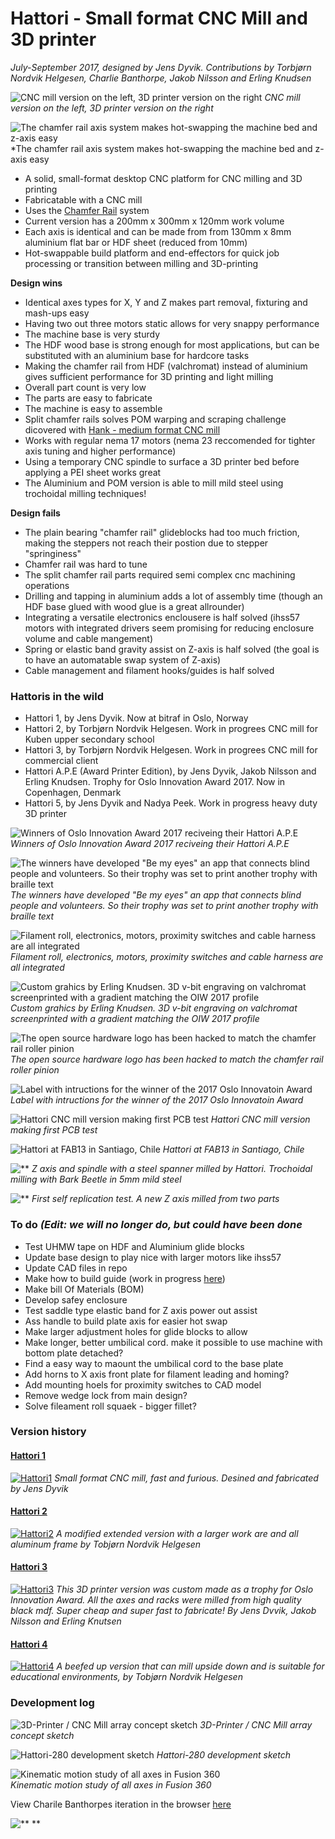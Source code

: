 # Hattori - Small format CNC Mill and 3D printer
*July-September 2017, designed by Jens Dyvik. Contributions by Torbjørn Nordvik Helgesen, Charlie Banthorpe, Jakob Nilsson and Erling Knudsen*

![*CNC mill version on the left, 3D printer version on the right*](./img/Hattori_CNCmill_and_3Dprinter.jpg)
*CNC mill version on the left, 3D printer version on the right*

![*The chamfer rail axis system makes hot-swapping the machine bed and z-axis easy*](./img/Hattori_AwardPrinterEdition_hotswap_bed.jpg)
*The chamfer rail axis system makes hot-swapping the machine bed and z-axis easy

* A solid, small-format desktop CNC platform for CNC milling and 3D printing
* Fabricatable with a CNC mill
* Uses the [Chamfer Rail](https://github.com/fellesverkstedet/fabricatable-machines-archive/tree/master/chamferrail) system
* Current version has a 200mm x 300mm x 120mm work volume
* Each axis is identical and can be made from from 130mm x 8mm aluminium flat bar or HDF sheet (reduced from 10mm) 
* Hot-swappable build platform and end-effectors for quick job processing or transition between milling and 3D-printing


**Design wins**
* Identical axes types for X, Y and Z makes part removal, fixturing and mash-ups easy
* Having two out three motors static allows for very snappy performance
* The machine base is very sturdy
* The HDF wood base is strong enough for most applications, but can be substituted with an aluminium base for hardcore tasks
* Making the chamfer rail from HDF (valchromat) instead of aluminium gives sufficient performance for 3D printing and light milling
* Overall part count is very low
* The parts are easy to fabricate
* The machine is easy to assemble
* Split chamfer rails solves POM warping and scraping challenge dicovered with [Hank - medium format CNC mill](../hank-medium-format-cnc)
* Works with regular nema 17 motors (nema 23 reccomended for tighter axis tuning and higher performance)
* Using a temporary CNC spindle to surface a 3D printer bed before applying a PEI sheet works great
* The Aluminium and POM version is able to mill mild steel using trochoidal milling techniques!	


**Design fails**
* The plain bearing "chamfer rail" glideblocks had too much friction, making the steppers not reach their postion due to stepper "springiness"
* Chamfer rail was hard to tune
* The split chamfer rail parts required semi complex cnc machining operations
* Drilling and tapping in aluminium adds a lot of assembly time (though an HDF base glued with wood glue is a great allrounder)
* Integrating a versatile electronics enclousere is half solved (ihss57 motors with integrated drivers seem promising for reducing enclosure volume and cable mangement)
* Spring or elastic band gravity assist on Z-axis is half solved (the goal is to have an automatable swap system of Z-axis)
* Cable management and filament hooks/guides is half solved


### Hattoris in the wild
* Hattori 1, by Jens Dyvik. Now at bitraf in Oslo, Norway
* Hattori 2, by Torbjørn Nordvik Helgesen. Work in progrees CNC mill for Kuben upper secondary school
* Hattori 3, by Torbjørn Nordvik Helgesen. Work in progrees CNC mill for commercial client
* Hattori A.P.E (Award Printer Edition), by Jens Dyvik, Jakob Nilsson and Erling Knudsen. Trophy for Oslo Innovation Award 2017. Now in Copenhagen, Denmark
* Hattori 5, by Jens Dyvik and Nadya Peek. Work in progress heavy duty 3D printer


![*Winners of Oslo Innovation Award 2017 reciveing their Hattori A.P.E*](./img/Hattori_AwardPrinterEdition_price_winners.jpg)
*Winners of Oslo Innovation Award 2017 reciveing their Hattori A.P.E*


![*The winners have developed "Be my eyes" an app that connects blind people and volunteers. So their trophy was set to print another trophy with braille text*](./img/Hattori_AwardPrinterEdition_printing_trophy.jpg)
*The winners have developed "Be my eyes" an app that connects blind people and volunteers. So their trophy was set to print another trophy with braille text*


![*Filament roll, electronics, motors, proximity switches and cable harness are all integrated*](./img/Hattori_AwardPrinterEdition_SideviewRear.jpg)
*Filament roll, electronics, motors, proximity switches and cable harness are all integrated*


![*Custom grahics by Erling Knudsen. 3D v-bit engraving on valchromat screenprinted with a gradient matching the OIW 2017 profile*](./img/Hattori_AwardPrinterEdition_Sideview.jpg)
*Custom grahics by Erling Knudsen. 3D v-bit engraving on valchromat screenprinted with a gradient matching the OIW 2017 profile*


![*The open source hardware logo has been hacked to match the chamfer rail roller pinion*](./img/Hattori_AwardPrinterEdition_detail.jpg)
*The open source hardware logo has been hacked to match the chamfer rail roller pinion*


![*Label with intructions for the winner of the 2017 Oslo Innovatoin Award*](./img/Hattori_AwardPrinterEdition_label_with_instructions.jpg)
*Label with intructions for the winner of the 2017 Oslo Innovatoin Award*


![*Hattori CNC mill version making first PCB test*](./img/Hattori_CNCmill_version.jpg)
*Hattori CNC mill version making first PCB test*


![*Hattori at FAB13 in Santiago, Chile*](./img/Hattori_CNCmill_version_at_FAB13_Jens_Dyvik_and_Neil_Gershenfeld.jpg)
*Hattori at FAB13 in Santiago, Chile*


![**](./img/Hattori_CNCmill_version_Zaxis_with_self_milled_spanner.jpg)
*Z axis and spindle with a steel spanner milled by Hattori. Trochoidal milling with Bark Beetle in 5mm mild steel*


![**](./img/Hattori-self-made-axis-for-fdm-printing.jpg)
*First self replication test. A new Z axis milled from two parts*



### To do _(Edit: we will no longer do, but could have been done_
* Test UHMW tape on HDF and Aluminium glide blocks
* Update base design to play nice with larger motors like ihss57
* Update CAD files in repo
* Make how to build guide (work in progress [here](http://www.thnordvik.com/hattori-mucj))
* Make bill Of Materials (BOM)
* Develop safey enclosure
* Test saddle type elastic band for Z axis power out assist
* Ass handle to build plate axis for easier hot swap
* Make larger adjustment holes for glide blocks to allow
* Make longer, better umbilical cord. make it possible to use machine with bottom plate detached?
* Find a easy way to maount the umbilical cord to the base plate
* Add horns to X axis front plate for filament leading and homing?
* Add mounting hoels for proximity switches to CAD model
* Remove wedge lock from main design?
* Solve fileament roll squaek - bigger fillet?

### Version history

#### [Hattori 1](https://github.com/fellesverkstedet/fabricatable-machines/blob/master/hattori-small-format-cnc/README.md)
[![Hattori1](https://raw.githubusercontent.com/fellesverkstedet/fabricatable-machines/master/hattori-small-format-cnc/img/Hattori_CNCmill_version.jpg)](https://github.com/fellesverkstedet/fabricatable-machines/tree/master/hattori-small-format-cnc/README.md)
*Small format CNC mill, fast and furious. Desined and fabricated by Jens Dyvik*

#### [Hattori 2](https://github.com/fellesverkstedet/fabricatable-machines/tree/master/hattori-small-format-cnc/README.md)
[![Hattori2](https://raw.githubusercontent.com/fellesverkstedet/fabricatable-machines/master/hattori-small-format-cnc/img/hattori2-at-kuben-vgs.jpg)](https://github.com/fellesverkstedet/fabricatable-machines/tree/master/hattori-small-format-cnc/README.md)
*A modified extended version with a larger work are and all aluminum frame by Tobjørn Nordvik Helgesen*

#### [Hattori 3](https://github.com/fellesverkstedet/fabricatable-machines/tree/master/hattori-small-format-cnc/README.md)
[![Hattori3](https://raw.githubusercontent.com/fellesverkstedet/fabricatable-machines/master/hattori-small-format-cnc/img/Hattori-Trophy-OIW2017-9.jpg)](https://github.com/fellesverkstedet/fabricatable-machines/tree/master/hattori-small-format-cnc/README.md)
*This 3D printer version was custom made as a trophy for Oslo Innovation Award. All the axes and racks were milled from high quality black mdf. Super cheap and super fast to fabricate! By Jens Dvvik, Jakob Nilsson and Erling Knutsen*

#### [Hattori 4](https://github.com/fellesverkstedet/fabricatable-machines/tree/master/hattori-small-format-cnc/README.md)
[![Hattori4](https://raw.githubusercontent.com/fellesverkstedet/fabricatable-machines/master/hattori-small-format-cnc/img/Hattori4-at-kuben-vgs.jpg)](https://github.com/fellesverkstedet/fabricatable-machines/tree/master/hattori-small-format-cnc/README.md)
*A beefed up version that can mill upside down and is suitable for educational environments, by Tobjørn Nordvik Helgesen*

### Development log
![3D-Printer / CNC Mill array concept sketch](sketch/img/3D-print-and-cnc-mill-array-sketch.jpg)
*3D-Printer / CNC Mill array concept sketch*

![Hattori-280 development sketch](img/hattori-280_isometric.jpg)
*Hattori-280 development sketch*

![Kinematic motion study of all axes in Fusion 360](img/hattori-280_motion-study.gif)<br/>
*Kinematic motion study of all axes in Fusion 360*

View Charile Banthorpes iteration in the browser [here](http://a360.co/2q95BZO)


![**](./img/.jpg)
**
